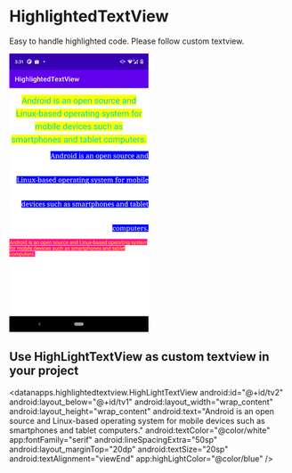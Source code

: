 # HighlightedTextView

Easy to handle highlighted code. Please follow custom textview.




<img src="https://github.com/datanapps/HighlightedTextView/blob/main/screens/screen_1.png" height="500" width="250"> 


## Use HighLightTextView as custom textview in your project 



<datanapps.highlightedtextview.HighLightTextView
        android:id="@+id/tv2"
        android:layout_below="@+id/tv1"
        android:layout_width="wrap_content"
        android:layout_height="wrap_content"
        android:text="Android is an open source and Linux-based operating system for mobile devices such as smartphones and tablet computers."
        android:textColor="@color/white"
        app:fontFamily="serif"
        android:lineSpacingExtra="50sp"
        android:layout_marginTop="20dp"
        android:textSize="20sp"
        android:textAlignment="viewEnd"
        app:highLightColor="@color/blue"
        />
        
        


